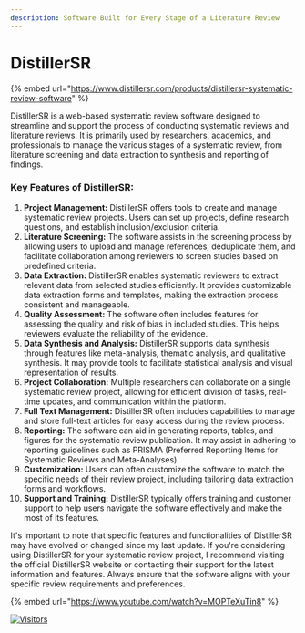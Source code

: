 ```yaml
---
description: Software Built for Every Stage of a Literature Review
---
```


# DistillerSR

{% embed url="https://www.distillersr.com/products/distillersr-systematic-review-software" %}

DistillerSR is a web-based systematic review software designed to streamline and support the process of conducting systematic reviews and literature reviews. It is primarily used by researchers, academics, and professionals to manage the various stages of a systematic review, from literature screening and data extraction to synthesis and reporting of findings.

### **Key Features of DistillerSR:**

1. **Project Management:** DistillerSR offers tools to create and manage systematic review projects. Users can set up projects, define research questions, and establish inclusion/exclusion criteria.
2. **Literature Screening:** The software assists in the screening process by allowing users to upload and manage references, deduplicate them, and facilitate collaboration among reviewers to screen studies based on predefined criteria.
3. **Data Extraction:** DistillerSR enables systematic reviewers to extract relevant data from selected studies efficiently. It provides customizable data extraction forms and templates, making the extraction process consistent and manageable.
4. **Quality Assessment:** The software often includes features for assessing the quality and risk of bias in included studies. This helps reviewers evaluate the reliability of the evidence.
5. **Data Synthesis and Analysis:** DistillerSR supports data synthesis through features like meta-analysis, thematic analysis, and qualitative synthesis. It may provide tools to facilitate statistical analysis and visual representation of results.
6. **Project Collaboration:** Multiple researchers can collaborate on a single systematic review project, allowing for efficient division of tasks, real-time updates, and communication within the platform.
7. **Full Text Management:** DistillerSR often includes capabilities to manage and store full-text articles for easy access during the review process.
8. **Reporting:** The software can aid in generating reports, tables, and figures for the systematic review publication. It may assist in adhering to reporting guidelines such as PRISMA (Preferred Reporting Items for Systematic Reviews and Meta-Analyses).
9. **Customization:** Users can often customize the software to match the specific needs of their review project, including tailoring data extraction forms and workflows.
10. **Support and Training:** DistillerSR typically offers training and customer support to help users navigate the software effectively and make the most of its features.

It's important to note that specific features and functionalities of DistillerSR may have evolved or changed since my last update. If you're considering using DistillerSR for your systematic review project, I recommend visiting the official DistillerSR website or contacting their support for the latest information and features. Always ensure that the software aligns with your specific review requirements and preferences.

{% embed url="https://www.youtube.com/watch?v=MOPTeXuTin8" %}

[![Visitors](https://api.visitorbadge.io/api/visitors?path=https%3A%2F%2Fgithub.com%2Fdrshahizan\&labelColor=%23697689\&countColor=%23555555\&style=plastic)](https://visitorbadge.io/status?path=https%3A%2F%2Fgithub.com%2Fdrshahizan)
